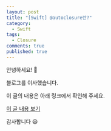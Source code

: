 ```yaml
---
layout: post
title: "[Swift] @autoclosure란?"
category:
  - Swift
tags:
  - Closure
comments: true
published: true
---
```


안녕하세요! 👋

블로그를 이사했습니다.

이 글의 내용은 아래 링크에서 확인해 주세요.

[이 글 내용 보기](https://gitminam.com/ios/swift-autoclosure란/)

감사합니다 😃
